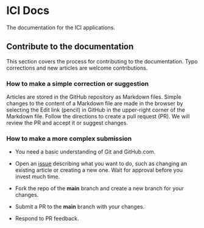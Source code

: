 ﻿# ICI Docs

The documentation for the ICI applications. 

## Contribute to the documentation

This section covers the process for contributing to the documentation. Typo corrections and new articles are welcome contributions.

### How to make a simple correction or suggestion

Articles are stored in the GitHub repository as Markdown files. Simple changes to the content of a Markdown file are made in the browser by selecting the Edit link (pencil) in GitHub in the upper-right corner of the Markdown file. Follow the directions to create a pull request (PR). We will review the PR and accept it or suggest changes.

### How to make a more complex submission

- You need a basic understanding of Git and GitHub.com.

- Open an [issue](https://github.com/rcl-ssl/docs/issues) describing what you want to do, such as changing an existing article or creating a new one. Wait for approval before you invest much time.

- Fork the repo of the **main** branch and create a new branch for your changes.

- Submit a PR to the **main** branch with your changes.

- Respond to PR feedback.
